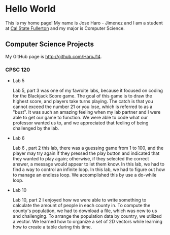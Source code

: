# Hello World

This is my home page! My name is Jose Haro - Jimenez and I am a student at [Cal State Fullerton](http://www.fullerton.edu/) and my major is Computer Science.

## Computer Science Projects

My GitHub page is http://github.com/HaroJ14.

### CPSC 120

* Lab 5

    Lab 5, part 3 was one of my favroite labs, because it focused on coding for the Blackjack Score game. The goal of this game is to draw the highest score, and players take turns playing. The catch is that you cannot exceed the number 21 or you lose, which is referred to as a "bust". It was such an amazing feeling when my lab partner and I were able to get our game to function. We were able to code what our professor wanted us to, and we appreciated that feeling of being challenged by the lab.

* Lab 6

    Lab 6 , part 2 this lab, there was a guessing game from 1 to 100, and the player may try again if they pressed the play button and indicated that they wanted to play again; otherwise, if they selected the correct answer, a message would appear to let them know. In this lab, we had to find a way to control an infinite loop. In this lab, we had to figure out how to manage an endless loop. We accomplished this by use a do-while loop.

* Lab 10

    Lab 10, part 2 I enjoyed how we were able to write something to calculate the amount of people in each county in. To compute the county's population, we had to download a file, which was new to us and challenging. To arrange the population data by country, we utilized a vector. We learned how to organize a set of 2D vectors while learning how to create a table during this time.